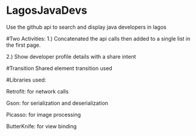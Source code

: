 # LagosJavaDevs
Use the github api to search and display java developers in lagos

#Two Activities:
1.) Concatenated the api calls then added to a single list in the first page.

2.) Show developer profile details with a share intent

#Transition
Shared element transition used

#Libraries used:

Retrofit: for network calls

Gson: for serialization and deserialization

Picasso: for image processing

ButterKnife: for view binding


